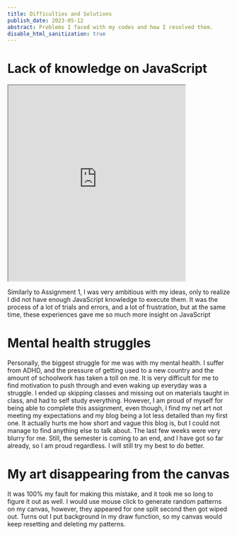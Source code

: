 ```yaml
---
title: Difficulties and Solutions
publish_date: 2023-05-12
abstract: Problems I faced with my codes and how I resolved them.
disable_html_sanitization: true
---
```


# Lack of knowledge on JavaScript

<iframe width="400" height="442" src="https://editor.p5js.org/rios/sketches/htp6tXgTh"></iframe>

Similarly to Assignment 1, I was very ambitious with my ideas, only to realize I did not have enough JavaScript knowledge to execute them. It was the process of a lot of trials and errors, and a lot of frustration, but at the same time, these experiences gave me so much more insight on JavaScript

# Mental health struggles

Personally, the biggest struggle for me was with my mental health. I suffer from ADHD, and the pressure of getting used to a new country and the amount of schoolwork has taken a toll on me. It is very difficult for me to find motivation to push through and even waking up everyday was a struggle. I ended up skipping classes and missing out on materials taught in class, and had to self study everything. However, I am proud of myself for being able to complete this assignment, even though, I find my net art not meeting my expectations and my blog being a lot less detailed than my first one. It actually hurts me how short and vague this blog is, but I could not manage to find anything else to talk about. The last few weeks were very blurry for me. Still, the semester is coming to an end, and I have got so far already, so I am proud regardless. I will still try my best to do better.

# My art disappearing from the canvas

It was 100% my fault for making this mistake, and it took me so long to figure it out as well. I would use mouse click to generate random patterns on my canvas, however, they appeared for one split second then got wiped out. Turns out I put background in my draw function, so my canvas would keep resetting and deleting my patterns.
